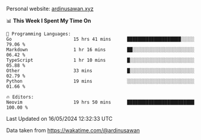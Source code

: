 Personal website: [ardinusawan.xyz](https://ardinusawan.xyz)

<!--START_SECTION:waka-->
📊 **This Week I Spent My Time On** 

```text
💬 Programming Languages: 
Go                       15 hrs 41 mins      ████████████████████░░░░░   79.06 % 
Markdown                 1 hr 16 mins        ██░░░░░░░░░░░░░░░░░░░░░░░   06.42 % 
TypeScript               1 hr 10 mins        █░░░░░░░░░░░░░░░░░░░░░░░░   05.88 % 
Other                    33 mins             █░░░░░░░░░░░░░░░░░░░░░░░░   02.79 % 
Python                   19 mins             ░░░░░░░░░░░░░░░░░░░░░░░░░   01.66 % 

🔥 Editors: 
Neovim                   19 hrs 50 mins      █████████████████████████   100.00 % 
```


 Last Updated on 16/05/2024 12:32:33 UTC
<!--END_SECTION:waka-->
Data taken from https://wakatime.com/@ardinusawan
